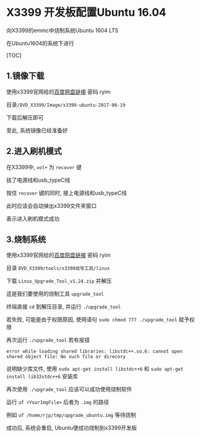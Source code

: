 # X3399 开发板配置Ubuntu 16.04

向X3399的emmc中烧制系统Ubuntu 1604 LTS

在Ubuntu1604的系统下进行

[TOC]

## 1.镜像下载

使用x3399官网给的[百度网盘链接](https://pan.baidu.com/s/1dGsrPKH) 密码 ryim

目录`/DVD_X3399/Image/x3399-ubuntu-2017-06-19`

下载后解压即可

至此, 系统镜像已经准备好

## 2.进入刷机模式

在X3399中, `vol+` 为 `recover` 键 

拔了电源线和usb_typeC线

按住 `recover` 键的同时, 接上电源线和usb_typeC线

此时应该会自动弹出x3399文件夹窗口

表示进入刷机模式成功

## 3.烧制系统

使用x3399官网给的[百度网盘链接](https://pan.baidu.com/s/1dGsrPKH) 密码 ryim

目录 `DVD_X3399/tools/x3399烧写工具/linux` 

下载 `Linux_Upgrade_Tool_v1.24.zip` 并解压

这是我们要使用的烧制工具 `upgrade_tool`

终端直接 `cd` 到解压目录, 并运行 `./upgrade_tool` 

若失败, 可能是由于权限原因, 使用语句 `sudo chmod 777 ./upgrade_tool` 赋予权限

再次运行 `./upgrade_tool` 若有报错

`error while loading shared libraries: libstdc++.so.6: cannot open shared object file: No such file or direcory`

说明缺少库文件, 使用 `sudo apt-get install libstdc++6` 和 `sudo apt-get install lib32stdc++6` 安装库

再次使用 `./upgrade_tool` 应该可以成功使用烧制软件

运行 `uf <YourImgFile>` 后者为 `.img` 的路径

例如 `uf /home/rjp/tmp/upgrade_ubuntu.img` 等待烧制

成功后, 系统会重启, Ubuntu便成功烧制到x3399开发板 
